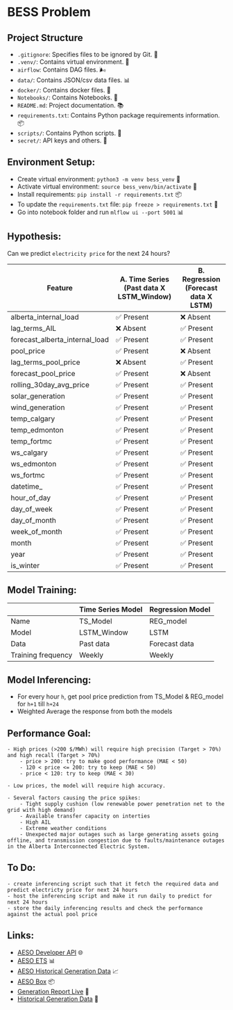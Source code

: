 # BESS Problem

## Project Structure
- `.gitignore`: Specifies files to be ignored by Git. 📄
- `.venv/`: Contains virtual environment. 🐍
- `airflow`: Contains DAG files. 🌬️
- `data/`: Contains JSON/csv data files. 📊
- `docker/`: Contains docker files. 🐳
- `Notebooks/`: Contains Notebooks. 📓
- `README.md`: Project documentation. 📚
- `requirements.txt`: Contains Python package requirements information. 📦
- `scripts/`: Contains Python scripts. 📝
- `secret/`: API keys and others. 🔑

## Environment Setup:

- Create virtual environment: `python3 -m venv bess_venv` 🐍
- Activate virtual environment: `source bess_venv/bin/activate` 🚀
- Install requirements: `pip install -r requirements.txt` 📦
- To update the `requirements.txt` file: `pip freeze > requirements.txt` 🔄
- Go into notebook folder and run `mlflow ui --port 5001` 📊

## Hypothesis: 
Can we predict `electricity price` for the next 24 hours?

| Feature                         | A. Time Series (Past data X LSTM_Window) | B. Regression (Forecast data X LSTM) |
|---------------------------------|-----------------------------|----------------------|
| alberta_internal_load           | ✅ Present                  | ❌ Absent           |
| lag_terms_AIL                   | ❌ Absent                   | ✅ Present          |
| forecast_alberta_internal_load  | ✅ Present                  | ✅ Present          |
| pool_price                      | ✅ Present                  | ❌ Absent           |
| lag_terms_pool_price            | ❌ Absent                   | ✅ Present          |
| forecast_pool_price             | ✅ Present                  | ❌ Absent           |
| rolling_30day_avg_price         | ✅ Present                  | ✅ Present          |
| solar_generation                | ✅ Present                  | ✅ Present          |
| wind_generation                 | ✅ Present                  | ✅ Present          |
| temp_calgary                    | ✅ Present                  | ✅ Present          |
| temp_edmonton                   | ✅ Present                  | ✅ Present          |
| temp_fortmc                     | ✅ Present                  | ✅ Present          |
| ws_calgary                      | ✅ Present                  | ✅ Present          |
| ws_edmonton                     | ✅ Present                  | ✅ Present          |
| ws_fortmc                       | ✅ Present                  | ✅ Present          |
| datetime_                       | ✅ Present                  | ✅ Present          |
| hour_of_day                     | ✅ Present                  | ✅ Present          |
| day_of_week                     | ✅ Present                  | ✅ Present          |
| day_of_month                    | ✅ Present                  | ✅ Present          |
| week_of_month                   | ✅ Present                  | ✅ Present          |
| month                           | ✅ Present                  | ✅ Present          |
| year                            | ✅ Present                  | ✅ Present          |
| is_winter                       | ✅ Present                  | ✅ Present          |


## Model Training: 
|  | Time Series Model| Regression Model |
|-----------------------------|-----------------------------|----------------------|
| Name                | TS_Model                | REG_model       |
| Model                | LSTM_Window                | LSTM       |
| Data               | Past data                | Forecast data       |
| Training frequency               | Weekly                | Weekly       |


## Model Inferencing:
- For every hour `h`, get pool price prediction from TS_Model & REG_model for `h+1` till `h+24`
- Weighted Average the response from both the models


## Performance Goal:
    - High prices (>200 $/MWh) will require high precision (Target > 70%) and high recall (Target > 70%)
        - price > 200: try to make good performance (MAE < 50) 
        - 120 < price <= 200: try to keep (MAE < 50)
        - price < 120: try to keep (MAE < 30)

    - Low prices, the model will require high accuracy.

    - Several factors causing the price spikes:
        - Tight supply cushion (low renewable power penetration net to the grid with high demand)
        - Available transfer capacity on interties
        - High AIL  
        - Extreme weather conditions
        - Unexpected major outages such as large generating assets going offline, and transmission congestion due to faults/maintenance outages in the Alberta Interconnected Electric System.


## To Do:
    - create inferencing script such that it fetch the required data and predict electricty price for next 24 hours
    - host the inferencing script and make it run daily to predict for next 24 hours
    - store the daily inferencing results and check the performance against the actual pool price


## Links:
- [AESO Developer API](https://developer-apim.aeso.ca/apis) 🌐
- [AESO ETS](http://ets.aeso.ca/) 📊
- [AESO Historical Generation Data](https://www.aeso.ca/market/market-and-system-reporting/data-requests/historical-generation-data) 📈
- [AESO Box](https://aeso.app.box.com/s/qofgn9axnnw6uq3ip1goiq2ngb11txe5) 📦
- [Generation Report Live](http://ets.aeso.ca/ets_web/ip/Market/Reports/CSDReportServlet) 📅
- [Historical Generation Data](https://aeso.app.box.com/s/qofgn9axnnw6uq3ip1goiq2ngb11txe5/folder/196731538687) 📂

